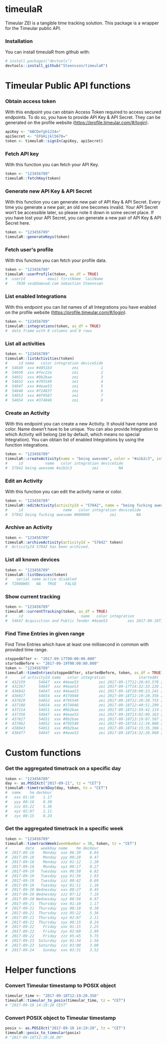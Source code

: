 
timeulaR
========

Timeular ZEI is a tangible time tracking solution. This package is a wrapper for the Timeular public API.

### Installation

You can install timeulaR from github with:

``` r
# install.packages("devtools")
devtools::install_github("Steensson/timeulaR")
```

Timeular Public API functions
=============================

### Obtain access token

With this endpoint you can obtain Access Token required to access secured endpoints. To do so, you have to provide API Key & API Secret. They can be generated on the profile website (<https://profile.timeular.com/#/login>).

``` r
apiKey <- "ABCDefgh1234="
apiSecret <- "EFGHijkl5678="
token <- timeulaR::signIn(apiKey, apiSecret)
```

### Fetch API key

With this function you can fetch your API Key.

``` r
token <- "123456789"
timeulaR::fetchKey(token)
```

### Generate new API Key & API Secret

With this function you can generate new pair of API Key & API Secret. Every time you generate a new pair, an old one becomes invalid. Your API Secret won’t be accessible later, so please note it down in some secret place. If you have lost your API Secret, you can generate a new pair of API Key & API Secret here.

``` r
token <- "123456789"
timeulaR::generateKeys(token)
```

### Fetch user's profile

With this function you can fetch your profile data.

``` r
token <- "123456789"
timeulaR::userProfile(token, as_df = TRUE)
#  userId          email firstName  lastName
#    7030 ses@damvad.com Sebastian Steenssøn
```

### List enabled Integrations

With this endpoint you can list names of all Integrations you have enabled on the profile website (<https://profile.timeular.com/#/login>).

``` r
token <- "123456789"
timeulaR::integrations(token, as_df = TRUE)
#  data frame with 0 columns and 0 rows
```

### List all activities

``` r
token <- "123456789"
timeulaR::listActivities(token)
#     id name   color integration deviceSide
#  54649  xxx #4051b3         zei          1
#  54650  xxx #fec22e         zei          2
#  54651  xxx #9b2bae         zei          3
#  54652  xxx #795549         zei          4
#  54647  xxx #4eae53         zei          5
#  54648  xxx #f2483f         zei          6
#  54653  xxx #0f9587         zei          7
#  54654  xxx #374046         zei          8
```

### Create an Activity

With this endpoint you can create a new Activity. It should have name and color. Name doesn’t have to be unique. You can also provide Integration to which Activity will belong (zei by default, which means no special Integration). You can obtain list of enabled Integrations by using the function integrations.

``` r
token <- "123456789"
timeulaR::createActivity(name = "being awesome", color = "#a1b2c3", integration = "zei", token, as_df = TRUE)
#     id          name   color integration deviceSide
#  57842 being awesome #a1b2c3         zei         NA
```

### Edit an Activity

With this function you can edit the activity name or color.

``` r
token <- "123456789"
timeulaR::editActivity(activityId = "57842", name = "being fucking awesome", color = "#000000", token, as_df = TRUE)
#     id                  name   color integration deviceSide
#  57842 being fucking awesome #000000         zei         NA
```

### Archive an Activity

``` r
token <- "123456789"
timeulaR::archiveActivity(activityId = "57842" token)
#  ActivityId 57842 has been archived.
```

### List all known devices

``` r
token <- "123456789"
timeulaR::listDevices(token)
#    serial name active disabled
#  TZ008W0S   NA   TRUE    FALSE
```

### Show current tracking

``` r
token <- "123456789"
timeulaR::currentTracking(token, as_df = TRUE)
#     id                          name   color integration               startedAt note
#  54647 Acquisition and Public Tender #4eae53         zei 2017-09-18T16:32:26.437   NA
```

### Find Time Entries in given range

Find Time Entries which have at least one millisecond in common with provided time range.

``` r
stoppedAfter <- "2017-09-17T00:00:00.000"
startedBefore <- "2017-09-19T00:00:00.000"
token <- "123456789"
timeulaR::timeEntries(stoppedAfter, startedBefore, token, as_df = TRUE)
#      id activityId name   color integration               startedAt               stoppedAt note
#  432159      54647  xxx #4eae53         zei 2017-09-17T12:20:03.578 2017-09-17T13:47:09.602   NA
#  432267      54647  xxx #4eae53         zei 2017-09-17T14:32:33.226 2017-09-17T16:24:44.072   NA
#  436842      54647  xxx #4eae53         zei 2017-09-18T10:08:23.241 2017-09-18T12:19:12.974   NA
#  436927      54654  xxx #374046         zei 2017-09-18T12:19:20.356 2017-09-18T12:28:28.355   NA
#  437029      54652  xxx #795549         zei 2017-09-18T12:28:28.755 2017-09-18T12:40:50.752   NA
#  437188      54654  xxx #374046         zei 2017-09-18T12:40:51.299 2017-09-18T12:59:41.573   NA
#  437214      54651  xxx #9b2bae         zei 2017-09-18T12:59:42.114 2017-09-18T13:02:08.765   NA
#  437356      54647  xxx #4eae53         zei 2017-09-18T13:02:09.163 2017-09-18T13:19:07.182   NA
#  437827      54651  xxx #9b2bae         zei 2017-09-18T13:19:07.587 2017-09-18T14:11:33.595   NA
#  437862      54652  xxx #795549         zei 2017-09-18T14:11:34.088 2017-09-18T14:15:34.792   NA
#  438043      54651  xxx #9b2bae         zei 2017-09-18T14:15:35.306 2017-09-18T14:32:26.413   NA
#  438477      54647  xxx #4eae53         zei 2017-09-18T14:32:26.960 2017-09-18T15:28:00.451   NA
```

Custom functions
================

### Get the aggregated timetrack on a specific day

``` r
token <- "123456789"
day <- as.POSIXct("2017-09-21", tz = "CET")
timeulaR::timetrackDay(day, token, tz = "CET")
#  name    hm decHour
#   xxx 01:10    1.17
#   yyy 00:18    0.30
#   zzz 05:22    5.36
#   xyz 02:07    2.11
#   zyx 00:15    0.24
```

### Get the aggregated timetrack in a specific week

``` r
token <- "123456789"
timeulaR::timetrackWeek(weekNumber = 38, token, tz = "CET")
#        date   weekDay name    hm decHour
#  2017-09-18    Monday  xxx 06:39    6.64
#  2017-09-18    Monday  yyy 00:28    0.47
#  2017-09-18    Monday  zzz 01:12    1.20
#  2017-09-18    Monday  xyz 00:17    0.27
#  2017-09-19   Tuesday  xxx 06:50    6.82
#  2017-09-19   Tuesday  yyy 01:56    1.93
#  2017-09-19   Tuesday  zzz 00:42    0.69
#  2017-09-19   Tuesday  xyz 01:11    1.18
#  2017-09-20 Wednesday  xxx 00:27    0.45
#  2017-09-20 Wednesday  zzz 07:12    7.19
#  2017-09-20 Wednesday  xyz 00:58    0.97
#  2017-09-21  Thursday  xxx 01:10    1.17
#  2017-09-21  Thursday  yyy 00:18    0.30
#  2017-09-21  Thursday  zzz 05:22    5.36
#  2017-09-21  Thursday  xyz 02:07    2.11
#  2017-09-21  Thursday  zyx 00:15    0.24
#  2017-09-22    Friday  xxx 01:15    1.25
#  2017-09-22    Friday  zyx 02:60    2.99
#  2017-09-22    Friday  zzz 05:45    5.75
#  2017-09-23  Saturday  zyx 01:34    1.56
#  2017-09-23  Saturday  zzz 03:00    3.00
#  2017-09-24    Sunday  xxx 03:31    3.52
```

Helper functions
================

### Convert Timeular timestamp to POSIX object

``` r
timeular_time <- "2017-09-18T12:19:20.356"
timeulaR::timeular_to_posix(timeular_time, tz = "CET")
# "2017-09-18 14:19:20 CEST"
```

### Convert POSIX object to Timeular timestamp

``` r
posix <- as.POSIXct("2017-09-18 14:19:20", tz = "CET")
timeulaR::posix_to_timeular(posix)
# "2017-09-18T12:19:20.00"
```
